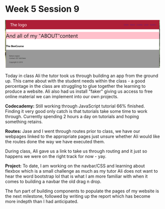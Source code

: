 #  Week 5 Session 9
![aboutNav](navBeeCourse.PNG)


Today in class Ali the tutor took us through building an app from the ground up.
This came about with the student needs within the class - a good percentage in the class are struggling 
to glue together the learning to produce a website.
Ali also had us install "faker" giving us access to free online material we can implement into our own projects.

**Codecademy:**
Still working through JavaScript tutorial 66% finished. Finding it very good only catch is that tutorials take 
some time to work through. Currently spending 2 hours a day on tutorials and hoping something retains.

**Routes:**
Jase and I went through routes prior to class, we have our webpages linked to the appropriate pages just unsure 
whether Ali would like the routes done the way we have executed them.

During class, Ali gave us a link to take us through routing and it just so happens we were on the right track 
for now - yay.

**Project:**
To date, I am working on the navbar/CSS and learning about flexbox which is a small challenge as much as my 
tutor Ali does not want to hear the word bootstrap lol that is what I am more familiar with when it comes to 
building a navbar the old drag n drop.

The fun part of building components to populate the pages of my website is the next milestone, followed by 
writing up the report which has become more indepth than I had anticipated.
